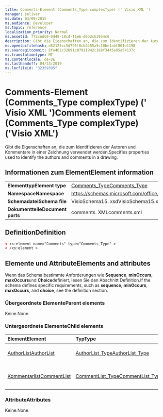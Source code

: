 ```yaml
---
title: Comments-Element (Comments_Type complexType) (' Visio XML ')
manager: soliver
ms.date: 03/09/2015
ms.audience: Developer
ms.topic: reference
localization_priority: Normal
ms.assetid: f72ced69-0d49-18cd-f1e6-d0b2cb39b4c0
description: Gibt die Eigenschaften an, die zum Identifizieren der Autoren und Kommentare in einer Zeichnung verwendet werden.
ms.openlocfilehash: d82125cc5d795f0cb4455a5c10be1abf001e1198
ms.sourcegitcommit: 8fe462c32b91c87911942c188f3445e85a54137c
ms.translationtype: MT
ms.contentlocale: de-DE
ms.lasthandoff: 04/23/2019
ms.locfileid: "32359395"
---
```

# <a name="comments-element-commentstype-complextype-visio-xml"></a><span data-ttu-id="7c2ea-103">Comments-Element (Comments_Type complexType) (' Visio XML ')</span><span class="sxs-lookup"><span data-stu-id="7c2ea-103">Comments element (Comments_Type complexType) ('Visio XML')</span></span>

<span data-ttu-id="7c2ea-104">Gibt die Eigenschaften an, die zum Identifizieren der Autoren und Kommentare in einer Zeichnung verwendet werden.</span><span class="sxs-lookup"><span data-stu-id="7c2ea-104">Specifies properties used to identify the authors and comments in a drawing.</span></span>
  
## <a name="element-information"></a><span data-ttu-id="7c2ea-105">Informationen zum Element</span><span class="sxs-lookup"><span data-stu-id="7c2ea-105">Element information</span></span>

|||
|:-----|:-----|
|<span data-ttu-id="7c2ea-106">**Elementtyp**</span><span class="sxs-lookup"><span data-stu-id="7c2ea-106">**Element type**</span></span> <br/> |[<span data-ttu-id="7c2ea-107">Comments_Type</span><span class="sxs-lookup"><span data-stu-id="7c2ea-107">Comments_Type</span></span>](comments_type-complextypevisio-xml.md) <br/> |
|<span data-ttu-id="7c2ea-108">**Namespace**</span><span class="sxs-lookup"><span data-stu-id="7c2ea-108">**Namespace**</span></span> <br/> |https://schemas.microsoft.com/office/visio/2012/main  <br/> |
|<span data-ttu-id="7c2ea-109">**Schemadatei**</span><span class="sxs-lookup"><span data-stu-id="7c2ea-109">**Schema file**</span></span> <br/> |<span data-ttu-id="7c2ea-110">VisioSchema15. xsd</span><span class="sxs-lookup"><span data-stu-id="7c2ea-110">VisioSchema15.xsd</span></span>  <br/> |
|<span data-ttu-id="7c2ea-111">**Dokumentteile**</span><span class="sxs-lookup"><span data-stu-id="7c2ea-111">**Document parts**</span></span> <br/> |<span data-ttu-id="7c2ea-112">comments. XML</span><span class="sxs-lookup"><span data-stu-id="7c2ea-112">comments.xml</span></span>  <br/> |
   
## <a name="definition"></a><span data-ttu-id="7c2ea-113">Definition</span><span class="sxs-lookup"><span data-stu-id="7c2ea-113">Definition</span></span>

```XML
< xs:element name="Comments" type="Comments_Type" >
< /xs:element >
```

## <a name="elements-and-attributes"></a><span data-ttu-id="7c2ea-114">Elemente und Attribute</span><span class="sxs-lookup"><span data-stu-id="7c2ea-114">Elements and attributes</span></span>

<span data-ttu-id="7c2ea-115">Wenn das Schema bestimmte Anforderungen wie **Sequence**, **minOccurs**, **maxOccurs**und **Choice**definiert, lesen Sie den Abschnitt Definition.</span><span class="sxs-lookup"><span data-stu-id="7c2ea-115">If the schema defines specific requirements, such as **sequence**, **minOccurs**, **maxOccurs**, and **choice**, see the definition section.</span></span> 
  
### <a name="parent-elements"></a><span data-ttu-id="7c2ea-116">Übergeordnete Elemente</span><span class="sxs-lookup"><span data-stu-id="7c2ea-116">Parent elements</span></span>

<span data-ttu-id="7c2ea-117">Keine.</span><span class="sxs-lookup"><span data-stu-id="7c2ea-117">None.</span></span>
  
### <a name="child-elements"></a><span data-ttu-id="7c2ea-118">Untergeordnete Elemente</span><span class="sxs-lookup"><span data-stu-id="7c2ea-118">Child elements</span></span>

|<span data-ttu-id="7c2ea-119">**Element**</span><span class="sxs-lookup"><span data-stu-id="7c2ea-119">**Element**</span></span>|<span data-ttu-id="7c2ea-120">**Typ**</span><span class="sxs-lookup"><span data-stu-id="7c2ea-120">**Type**</span></span>|<span data-ttu-id="7c2ea-121">**Beschreibung**</span><span class="sxs-lookup"><span data-stu-id="7c2ea-121">**Description**</span></span>|
|:-----|:-----|:-----|
|[<span data-ttu-id="7c2ea-122">AuthorList</span><span class="sxs-lookup"><span data-stu-id="7c2ea-122">AuthorList</span></span>](authorlist-element-comments_type-complextypevisio-xml.md) <br/> |[<span data-ttu-id="7c2ea-123">AuthorList_Type</span><span class="sxs-lookup"><span data-stu-id="7c2ea-123">AuthorList_Type</span></span>](authorlist_type-complextypevisio-xml.md) <br/> |<span data-ttu-id="7c2ea-124">Gibt die Autoren in einer Zeichnung an.</span><span class="sxs-lookup"><span data-stu-id="7c2ea-124">Specifies the authors in a drawing.</span></span>  <br/> |
|[<span data-ttu-id="7c2ea-125">Kommentarlist</span><span class="sxs-lookup"><span data-stu-id="7c2ea-125">CommentList</span></span>](commentlist-element-comments_type-complextypevisio-xml.md) <br/> |[<span data-ttu-id="7c2ea-126">CommentList_Type</span><span class="sxs-lookup"><span data-stu-id="7c2ea-126">CommentList_Type</span></span>](commentlist_type-complextypevisio-xml.md) <br/> |<span data-ttu-id="7c2ea-127">Gibt die Kommentare in einer Zeichnung an.</span><span class="sxs-lookup"><span data-stu-id="7c2ea-127">Specifies the comments in a drawing.</span></span>  <br/> |
   
### <a name="attributes"></a><span data-ttu-id="7c2ea-128">Attribute</span><span class="sxs-lookup"><span data-stu-id="7c2ea-128">Attributes</span></span>

<span data-ttu-id="7c2ea-129">Keine.</span><span class="sxs-lookup"><span data-stu-id="7c2ea-129">None.</span></span>
  

